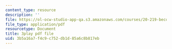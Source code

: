 ```yaml
---
content_type: resource
description: ''
file: https://ol-ocw-studio-app-qa.s3.amazonaws.com/courses/20-219-becoming-the-next-bill-nye-writing-and-hosting-the-educational-show-january-iap-2015/3b5a16a7f4c9c752db1d85a6c8b817eb_VBgVRviSKek.pdf
file_type: application/pdf
resourcetype: Document
title: 3play pdf file
uid: 3b5a16a7-f4c9-c752-db1d-85a6c8b817eb
---
```

